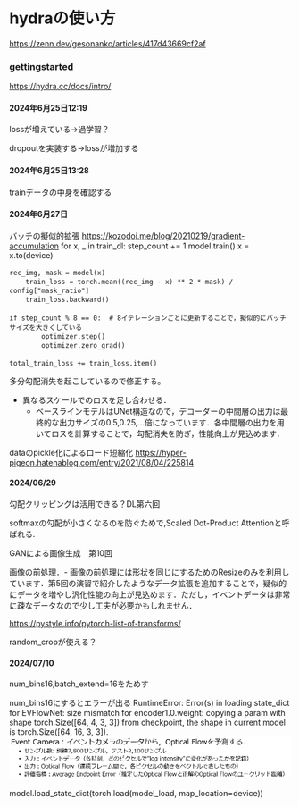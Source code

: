 # hydraの使い方

https://zenn.dev/gesonanko/articles/417d43669cf2af

### gettingstarted

https://hydra.cc/docs/intro/

#### 2024年6月25日12:19

lossが増えている→過学習？

dropoutを実装する→lossが増加する

#### 2024年6月25日13:28

trainデータの中身を確認する

#### 2024年6月27日

バッチの擬似的拡張
https://kozodoi.me/blog/20210219/gradient-accumulation
    for x, _ in train_dl:
        step_count += 1
        model.train()
        x = x.to(device)

    rec_img, mask = model(x)
        train_loss = torch.mean((rec_img - x) ** 2 * mask) / config["mask_ratio"]
        train_loss.backward()

    if step_count % 8 == 0:  # 8イテレーションごとに更新することで，擬似的にバッチサイズを大きくしている
            optimizer.step()
            optimizer.zero_grad()

    total_train_loss += train_loss.item()

多分勾配消失を起こしているので修正する。

- 異なるスケールでのロスを足し合わせる．
  - ベースラインモデルはUNet構造なので，デコーダーの中間層の出力は最終的な出力サイズの0.5,0.25,...倍になっています．各中間層の出力を用いてロスを計算することで，勾配消失を防ぎ，性能向上が見込めます．

dataのpickle化によるロード短縮化
https://hyper-pigeon.hatenablog.com/entry/2021/08/04/225814

#### 2024/06/29

勾配クリッピングは活用できる？DL第六回

softmaxの勾配が小さくなるのを防ぐためで,Scaled Dot-Product
Attentionと呼ばれる.

GANによる画像生成　第10回

画像の前処理．- 画像の前処理には形状を同じにするためのResizeのみを利用しています．第5回の演習で紹介したようなデータ拡張を追加することで，疑似的にデータを増やし汎化性能の向上が見込めます．ただし，イベントデータは非常に疎なデータなので少し工夫が必要かもしれません．

https://pystyle.info/pytorch-list-of-transforms/

random_cropが使える？

#### 2024/07/10

num_bins16,batch_extend=16をためす

num_bins16にするとエラーが出る
RuntimeError: Error(s) in loading state_dict for EVFlowNet:
	size mismatch for encoder1.0.weight: copying a param with shape torch.Size([64, 4, 3, 3]) from checkpoint, the shape in current model is torch.Size([64, 16, 3, 3]).![1720654695562](image/memo/1720654695562.png)

model.load_state_dict(torch.load(model_load, map_location=device))
